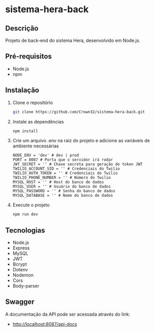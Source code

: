 # sistema-hera-back

## Descrição

Projeto de back-end do sistema Hera, desenvolvido em Node.js.

## Pré-requisitos

- Node.js
- npm

## Instalação

1. Clone o repositório

    ```bash
    git clone https://github.com/Crown32/sistema-hera-back.git
    ```

2. Instale as dependências

    ```bash
    npm install
    ```

3. Crie um arquivo .env na raiz do projeto e adicione as variáveis de ambiente necessárias

    ```env
    NODE_ENV = 'dev' # dev | prod
    PORT = 8087 # Porta que o servidor irá rodar
    JWT_SECRET = '' # Chave secreta para geração do token JWT
    TWILIO_ACCOUNT_SID = '' # Credenciais do Twilio
    TWILIO_AUTH_TOKEN = '' # Credenciais do Twilio
    TWILIO_PHONE_NUMBER = '' # Número do Twilio
    MYSQL_HOST = '' # Host do banco de dados
    MYSQL_USER = '' # Usuário do banco de dados
    MYSQL_PASSWORD = '' # Senha do banco de dados
    MYSQL_DATABASE = '' # Nome do banco de dados
    ```

4. Execute o projeto

    ```bash
    npm run dev
    ```

## Tecnologias

- Node.js
- Express
- MySQL
- JWT
- Bcrypt
- Dotenv
- Nodemon
- Cors
- Body-parser

## Swagger

A documentação da API pode ser acessada através do link:

- <http://localhost:8087/api-docs>
